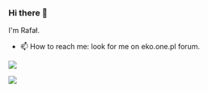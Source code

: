 ### Hi there 👋

I'm Rafał.

- 📫 How to reach me: look for me on eko.one.pl forum.

![](https://en.blog.nic.cz/wp-content/uploads/sites/2/2020/03/openwrt-logo-usage-guidelines.jpg)


![](https://komarev.com/ghpvc/?username=4IceG&color=green&label=PROFILE+VIEWS)

<!--
**4IceG/4IceG** is a ✨ _special_ ✨ repository because its `README.md` (this file) appears on your GitHub profile.

Here are some ideas to get you started:

- 🔭 I’m currently working on ...
- 🌱 I’m currently learning ...
- 👯 I’m looking to collaborate on ...
- 🤔 I’m looking for help with ...
- 💬 Ask me about ...
- 📫 How to reach me: ...
- 😄 Pronouns: ...
- ⚡ Fun fact: ...
-->

